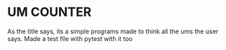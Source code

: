 
# UM COUNTER
As the title says, its a simple programs made to think all the ums the user says. Made a test file with pytest with it too